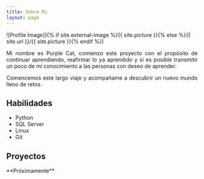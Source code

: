 ```yaml
---
title: Sobre Mi
layout: page
---
```

![Profile Image]({% if site.external-image %}{{ site.picture }}{% else %}{{ site.url }}/{{ site.picture }}{% endif %})

<p style="text-align: justify;">
Mi nombre es Purple Cat, comienzo este proyecto con el propósito de continuar aprendiendo, reafirmar lo ya aprendido y si es posible transmitir un poco de mi conocimiento a las personas con deseo de aprender. 
</p>

<p style="text-align: justify;">
 Comencemos este largo viaje y acompañame a descubrir un nuevo mundo lleno de retos.
</p>

<p style="text-align: center;">
</p>
<h2>Habilidades</h2>

<ul class="skill-list">
	<li>Python</li>
	<li>SQL Server</li>
	<li>Linux</li>
	<li>Git</li>
</ul>

<h2>Proyectos</h2>
**Próximamente**
<!--<ul>
	<li><a href="https://github.com/">Lorem Lorem</a></li>
	<li><a href="https://github.com/">Ipsum Dolor</a></li>
	<li><a href="https://github.com/">Dolor Lorem</a></li>
</ul>-->
